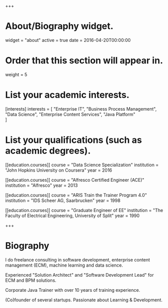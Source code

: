 +++
# About/Biography widget.
widget = "about"
active = true
date = 2016-04-20T00:00:00

# Order that this section will appear in.
weight = 5

# List your academic interests.
[interests]
  interests = [
    "Enterprise IT",
    "Business Process Management",
    "Data Science",
    "Enterprise Content Services",
    "Java Platform"   
  ]

# List your qualifications (such as academic degrees).
 [[education.courses]]
  course = "Data Science Specialization"
  institution = "John Hopkins University on Coursera"
  year = 2016

[[education.courses]]
  course = "Alfresco Certified Engineer (ACE)"
  institution = "Alfresco"
  year = 2013 

[[education.courses]]
  course = "ARIS Train the Trainer Program 4.0"
  institution = "IDS Scheer AG, Saarbrucken"
  year = 1998 

[[education.courses]]
  course = "Graduate Engineer of EE"
  institution = "The Faculty of Electrical Engineering, University of Split"
  year = 1990
 
+++

# Biography

I do freelance consulting in software development, enterprise content management (ECM), machine learning and data science.   

Experienced "Solution Architect" and "Software Development Lead" for ECM and BPM solutions.  

Corporate Java Trainer with over 10 years of training experience.  

(Co)founder of several startups. Passionate about Learning & Development.  
